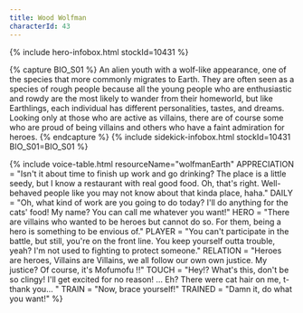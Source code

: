 ```yaml
---
title: Wood Wolfman
characterId: 43
---
```


{% include hero-infobox.html stockId=10431 %}

{% capture BIO_S01 %}
An alien youth with a wolf-like appearance, one of the species that more commonly migrates to Earth.
They are often seen as a species of rough people because all the young people who are enthusiastic and rowdy are the most likely to wander from their homeworld, but like Earthlings, each individual has different personalities, tastes, and dreams. Looking only at those who are active as villains, there are of course some who are proud of being villains and others who have a faint admiration for heroes.
{% endcapture %}
{% include sidekick-infobox.html stockId=10431 BIO_S01=BIO_S01 %}

{% include voice-table.html resourceName="wolfmanEarth"
APPRECIATION = "Isn't it about time to finish up work and go drinking? The place is a little seedy, but I know a restaurant with real good food.
Oh, that's right.  Well-behaved people like you may not know about that kinda place, haha."
DAILY = "Oh, what kind of work are you going to do today?  I'll do anything for the cats' food!  My name? You can call me whatever you want!"
HERO = "There are villains who wanted to be heroes but cannot do so. For them, being a hero is something to be envious of."
PLAYER = "You can't participate in the battle, but still, you're on the front line.  You keep yourself outta trouble, yeah? I'm not used to fighting to protect someone."
RELATION = "Heroes are heroes, Villains are Villains, we all follow our own own justice. My justice?  Of course, it's Mofumofu !!"
TOUCH = "Hey!? What's this, don't be so clingy! I'll get excited for no reason! ... Eh? There were cat hair on me, t-thank you... "
TRAIN = "Now, brace yourself!"
TRAINED = "Damn it, do what you want!"
%}
